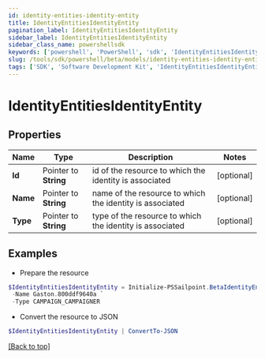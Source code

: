 ```yaml
---
id: identity-entities-identity-entity
title: IdentityEntitiesIdentityEntity
pagination_label: IdentityEntitiesIdentityEntity
sidebar_label: IdentityEntitiesIdentityEntity
sidebar_class_name: powershellsdk
keywords: ['powershell', 'PowerShell', 'sdk', 'IdentityEntitiesIdentityEntity'] 
slug: /tools/sdk/powershell/beta/models/identity-entities-identity-entity
tags: ['SDK', 'Software Development Kit', 'IdentityEntitiesIdentityEntity']
---
```



# IdentityEntitiesIdentityEntity

## Properties

Name | Type | Description | Notes
------------ | ------------- | ------------- | -------------
**Id** |  Pointer to **String** | id of the resource to which the identity is associated | [optional] 
**Name** |  Pointer to **String** | name of the resource to which the identity is associated | [optional] 
**Type** |  Pointer to **String** | type of the resource to which the identity is associated | [optional] 

## Examples

- Prepare the resource
```powershell
$IdentityEntitiesIdentityEntity = Initialize-PSSailpoint.BetaIdentityEntitiesIdentityEntity  -Id 031034e97f094a4096c1be53f75f6b91 `
 -Name Gaston.800ddf9640a `
 -Type CAMPAIGN_CAMPAIGNER
```

- Convert the resource to JSON
```powershell
$IdentityEntitiesIdentityEntity | ConvertTo-JSON
```


[[Back to top]](#) 

